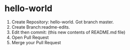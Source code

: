 # hello-world
1. Create Repository: hello-world. Got branch master.
2. Create Branch:readme-edits.
3. Edit then commit: (this new contents of README.md file)
4. Open Pull Request
5. Merge your Pull Request
